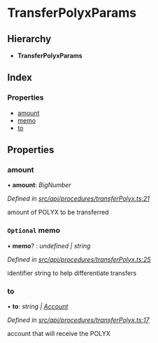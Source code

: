# TransferPolyxParams

## Hierarchy

* **TransferPolyxParams**

## Index

### Properties

* [amount](transferpolyxparams.md#amount)
* [memo](transferpolyxparams.md#optional-memo)
* [to](transferpolyxparams.md#to)

## Properties

### amount

• **amount**: _BigNumber_

_Defined in_ [_src/api/procedures/transferPolyx.ts:21_](https://github.com/PolymathNetwork/polymesh-sdk/blob/56921667/src/api/procedures/transferPolyx.ts#L21)

amount of POLYX to be transferred

### `Optional` memo

• **memo**? : _undefined \| string_

_Defined in_ [_src/api/procedures/transferPolyx.ts:25_](https://github.com/PolymathNetwork/polymesh-sdk/blob/56921667/src/api/procedures/transferPolyx.ts#L25)

identifier string to help differentiate transfers

### to

• **to**: _string \|_ [_Account_](../classes/account.md)

_Defined in_ [_src/api/procedures/transferPolyx.ts:17_](https://github.com/PolymathNetwork/polymesh-sdk/blob/56921667/src/api/procedures/transferPolyx.ts#L17)

account that will receive the POLYX

